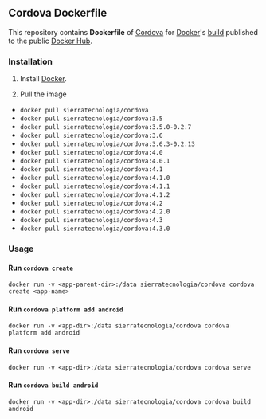 ## Cordova Dockerfile

This repository contains **Dockerfile** of [Cordova](http://cordova.apache.org/) for [Docker](https://www.docker.com/)'s [build](https://registry.hub.docker.com/u/sierratecnologia/cordova/) published to the public [Docker Hub](https://hub.docker.com/).

### Installation

1. Install [Docker](https://www.docker.com/).

2. Pull the image
  * `docker pull sierratecnologia/cordova`
  * `docker pull sierratecnologia/cordova:3.5`
  * `docker pull sierratecnologia/cordova:3.5.0-0.2.7`
  * `docker pull sierratecnologia/cordova:3.6`
  * `docker pull sierratecnologia/cordova:3.6.3-0.2.13`
  * `docker pull sierratecnologia/cordova:4.0`
  * `docker pull sierratecnologia/cordova:4.0.1`
  * `docker pull sierratecnologia/cordova:4.1`
  * `docker pull sierratecnologia/cordova:4.1.0`
  * `docker pull sierratecnologia/cordova:4.1.1`
  * `docker pull sierratecnologia/cordova:4.1.2`
  * `docker pull sierratecnologia/cordova:4.2`
  * `docker pull sierratecnologia/cordova:4.2.0`
  * `docker pull sierratecnologia/cordova:4.3`
  * `docker pull sierratecnologia/cordova:4.3.0`

### Usage

#### Run `cordova create`

    docker run -v <app-parent-dir>:/data sierratecnologia/cordova cordova create <app-name>

#### Run `cordova platform add android`

    docker run -v <app-dir>:/data sierratecnologia/cordova cordova platform add android

#### Run `cordova serve`

    docker run -v <app-dir>:/data sierratecnologia/cordova cordova serve

#### Run `cordova build android`

    docker run -v <app-dir>:/data sierratecnologia/cordova cordova build android

